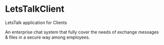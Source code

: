 # LetsTalkClient
LetsTalk application for Clients

An enterprise chat system that fully cover the needs of exchange messages & files in a secure way among employees.




